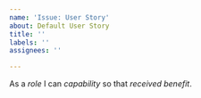 ```yaml
---
name: 'Issue: User Story'
about: Default User Story
title: ''
labels: ''
assignees: ''

---
```


As a *role* I can *capability* so that *received benefit*.
